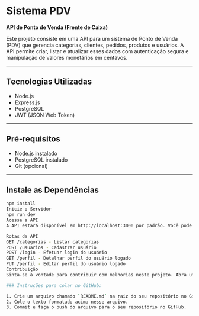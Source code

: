 # Sistema PDV
**API de Ponto de Venda (Frente de Caixa)**

Este projeto consiste em uma API para um sistema de Ponto de Venda (PDV) que gerencia categorias, clientes, pedidos, produtos e usuários. A API permite criar, listar e atualizar esses dados com autenticação segura e manipulação de valores monetários em centavos.

---

## Tecnologias Utilizadas
- Node.js
- Express.js
- PostgreSQL
- JWT (JSON Web Token)

---

## Pré-requisitos
- Node.js instalado
- PostgreSQL instalado
- Git (opcional)

---

## Instale as Dependências
```bash
npm install
Inicie o Servidor
npm run dev
Acesse a API
A API estará disponível em http://localhost:3000 por padrão. Você pode usar ferramentas como o Postman ou Insomnia para testar as rotas da API.

Rotas da API
GET /categorias - Listar categorias
POST /usuarios - Cadastrar usuário
POST /login - Efetuar login do usuário
GET /perfil - Detalhar perfil do usuário logado
PUT /perfil - Editar perfil do usuário logado
Contribuição
Sinta-se à vontade para contribuir com melhorias neste projeto. Abra um problema ou envie uma solicitação de pull.

### Instruções para colar no GitHub:

1. Crie um arquivo chamado `README.md` na raiz do seu repositório no GitHub (se ainda não existir).
2. Cole o texto formatado acima nesse arquivo.
3. Commit e faça o push do arquivo para o seu repositório no GitHub.
